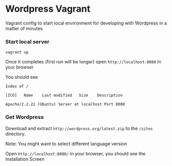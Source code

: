 Wordpress Vagrant
=================

Vagrant config to start local environment for developing with Wordpress in a matter of minutes

### Start local server

    vagrant up

Once it completes (first run will be longer) open ```http://localhost:8080``` in your browser

You should see

    Index of /

    [ICO]	Name	Last modified	Size	Description

    Apache/2.2.22 (Ubuntu) Server at localhost Port 8080


### Get Wordpress

Download and extract ```http://wordpress.org/latest.zip``` to the ```/sites``` directory.

Note: You might want to select different language version

Open ```http://localhost:8080/``` in your browser, you should see the Installation Screen

